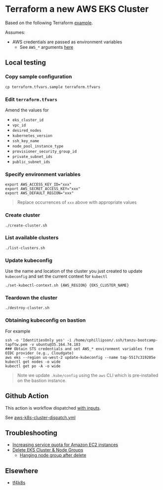 # Terraform a new AWS EKS Cluster

Based on the following Terraform [example](https://github.com/aws-ia/terraform-aws-eks-blueprints/tree/main/examples/eks-cluster-with-new-vpc).

Assumes:

* AWS credentials are passed as environment variables
  * See `AWS_*` arguments [here](https://registry.terraform.io/providers/hashicorp/aws/latest/docs#environment-variables)


## Local testing

### Copy sample configuration

```
cp terraform.tfvars.sample terraform.tfvars
```

### Edit `terraform.tfvars`

Amend the values for

* `eks_cluster_id`
* `vpc_id`
* `desired_nodes`
* `kubernetes_version`
* `ssh_key_name`
* `node_pool_instance_type`
* `provisioner_security_group_id`
* `private_subnet_ids`
* `public_subnet_ids`


### Specify environment variables

```
export AWS_ACCESS_KEY_ID="xxx"
export AWS_SECRET_ACCESS_KEY="xxx"
export AWS_DEFAULT_REGION="xxx"
```
> Replace occurrences of `xxx` above with appropriate values

### Create cluster

```
./create-cluster.sh
```

### List available clusters

```
./list-clusters.sh
```

### Update kubeconfig

Use the name and location of the cluster you just created to update `kubeconfig` and set the current context for `kubectl`

```
./set-kubectl-context.sh {AWS_REGION} {EKS_CLUSTER_NAME}
```

### Teardown the cluster

```
./destroy-cluster.sh
```

### Obtaining kubeconfig on bastion

For example

```
ssh -o 'IdentitiesOnly yes' -i /home/cphillipson/.ssh/tanzu-bootcamp-tapftw.pem -v ubuntu@35.164.74.103
### Obtain STS credentials and set AWS_* environment variables from OIDC provider (e.g., Cloudgate)
aws eks --region us-west-2 update-kubeconfig --name tap-5517c319205e
kubectl get nodes -o wide
kubectl get po -A -o wide
```
> Note we update `.kube/config` using the `aws` CLI which is pre-installed on the bastion instance.


## Github Action

This action is workflow dispatched [with inputs](https://docs.github.com/en/actions/using-workflows/workflow-syntax-for-github-actions#onworkflow_dispatchinputs).

See [aws-k8s-cluster-dispatch.yml](https://github.com/clicktruck/aws-actions/actions/workflows/aws-k8s-cluster-dispatch.yml)


## Troubleshooting

* [Increasing service quota for Amazon EC2 instances](https://aws.amazon.com/premiumsupport/knowledge-center/ec2-instance-limit/)
* [Delete EKS Cluster & Node Groups](https://www.stacksimplify.com/aws-eks/eks-cluster/delete-eks-cluster-nodegroup/)
  * [Hanging node group after delete](https://github.com/weaveworks/eksctl/issues/1325#issuecomment-615679727)

## Elsewhere

* [tf4k8s](https://github.com/pacphi/tf4k8s/tree/master/modules/cluster/eks)
